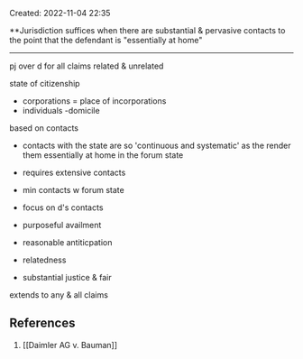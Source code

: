 Created: 2022-11-04 22:35

**Jurisdiction suffices when there are substantial & pervasive contacts to the point that the defendant is "essentially at home"

-----
pj over d for all claims related & unrelated

state of citizenship
- corporations = place of incorporations
- individuals -domicile

based on contacts
- contacts with the state are so 'continuous and systematic' as the render them essentially at home in the forum state

- requires extensive contacts
- min contacts w forum state
- focus on d's contacts
- purposeful  availment
- reasonable antiticpation
- relatedness
- substantial justice & fair 

extends to any & all claims

## References

1. [[Daimler AG v. Bauman]]